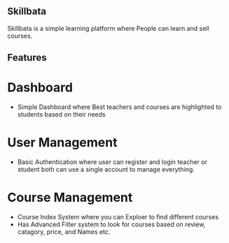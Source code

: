 
## Skillbata  

Skillbata is a simple learning platform where People can learn and sell courses.


## Features

# Dashboard
- Simple Dashboard where Best teachers and courses are highlighted to students based on their needs

# User Management
- Basic Authentication where user can register and login teacher or student both can use a single account to manage everything.

# Course Management
- Course Index System where you can Exploer to find different courses
- Has Advanced Filter system to look for courses based on review, catagory, price, and Names etc.
